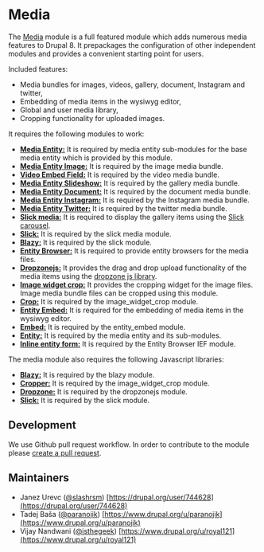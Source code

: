 # Media

The [Media](https://github.com/drupal-media/media) module is a full featured module which adds numerous media features to Drupal 8. It prepackages the configuration of other independent modules and provides a convenient starting point for users.

Included features:

* Media bundles for images, videos, gallery, document, Instagram and twitter,
* Embedding of media items in the wysiwyg editor,
* Global and user media library,
* Cropping functionality for uploaded images.

It requires the following modules to work:

* [**Media Entity:**](../media_entity/intro.md) It is required by media entity sub-modules for the base media entity which is provided by this module.
* [**Media Entity Image:**](../media_entity/image.md) It is required by the image media bundle.
* [**Video Embed Field:**](https://www.drupal.org/project/video_embed_field) It is required by the video media bundle.
* [**Media Entity Slideshow:**](../media_entity/slideshow.md) It is required by the gallery media bundle.
* [**Media Entity Document:**](../media_entity/document.md) It is required by the document media bundle.
* [**Media Entity Instagram:**](../media_entity/instagram.md) It is required by the Instagram media bundle.
* [**Media Entity Twitter:**](../media_entity/twitter.md) It is required by the twitter media bundle.
* [**Slick media:**](https://www.drupal.org/project/slick_media) It is required to display the gallery items using the [Slick carousel](http://kenwheeler.github.io/slick/).
* [**Slick:**](https://www.drupal.org/project/slick) It is required by the slick media module.
* [**Blazy:**](https://www.drupal.org/project/blazy) It is required by the slick module.
* [**Entity Browser:**](../entity_browser/intro.md) It is required to provide entity browsers for the media files.
* [**Dropzonejs:**](https://www.drupal.org/project/dropzonejs) It provides the drag and drop upload functionality of the media items using the [dropzone js library](http://www.dropzonejs.com/).
* [**Image widget crop:**](https://www.drupal.org/project/image_widget_crop) It provides the cropping widget for the image files. Image media bundle files can be cropped using this module.
* [**Crop:**](../crop/intro.md) It is required by the image\_widget\_crop module.
* [**Entity Embed:**](https://www.drupal.org/project/entity_embed) It is required for the embedding of media items in the wysiwyg editor.
* [**Embed:**](https://www.drupal.org/project/embed) It is required by the entity\_embed module.
* [**Entity:**](https://www.drupal.org/project/entity) It is required by the media entity and its sub-modules.
* [**Inline entity form:**](https://www.drupal.org/project/inline_entity_form) It is required by the Entity Browser IEF module.

The media module also requires the following Javascript libraries:

* [**Blazy:**](https://github.com/dinbror/blazy) It is required by the blazy module.
* [**Cropper:**](https://github.com/fengyuanchen/cropper) It is required by the image\_widget\_crop module.
* [**Dropzone:**](https://github.com/enyo/dropzone) It is required by the dropzonejs module.
* [**Slick:**](https://github.com/kenwheeler/slick/) It is required by the slick module.

## Development

We use Github pull request workflow. In order to contribute to the module please [create a pull request](https://github.com/drupal-media/media/compare).

## Maintainers

* Janez Urevc \([@slashrsm](https://github.com/slashrsm)\) [https://drupal.org/user/744628](https://drupal.org/user/744628)
* Tadej Baša \([@paranojik](https://github.com/paranojik)\) [https://www.drupal.org/u/paranojik](https://www.drupal.org/u/paranojik)
* Vijay Nandwani \([@isthegeek](https://github.com/isthegeek)\) [https://www.drupal.org/u/royal121](https://www.drupal.org/u/royal121)

